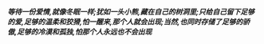 ***等待一份爱情,就像冬眠一样;犹如一头小熊,藏在自己的树洞里;只给自己留下足够的爱,足够的温柔和狡猾,怕一醒来,那个人就会出现;当然,也同时存储了足够的骄傲,足够的冷漠和孤独,怕那个人永远也不会出现***